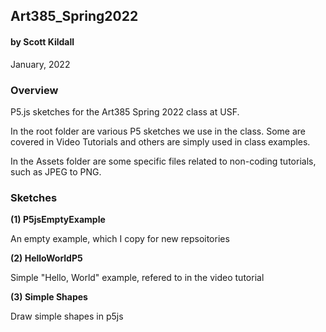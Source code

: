 ## Art385_Spring2022
#### by Scott Kildall
January, 2022


### Overview
P5.js sketches for the Art385 Spring 2022 class at USF.

In the root folder are various P5 sketches we use in the class. Some are covered in Video Tutorials and others are simply used in class examples.

In the Assets folder are some specific files related to non-coding tutorials, such as JPEG to PNG.

### Sketches
**(1) P5jsEmptyExample**

An empty example, which I copy for new repsoitories

**(2) HelloWorldP5**

Simple "Hello, World" example, refered to in the video tutorial

**(3) Simple Shapes**

Draw simple shapes in p5js